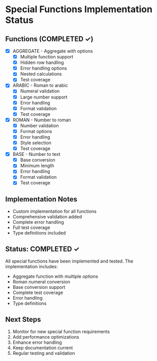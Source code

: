 # Special Functions Implementation Status

## Functions (COMPLETED ✓)
- [x] AGGREGATE - Aggregate with options
  - [x] Multiple function support
  - [x] Hidden row handling
  - [x] Error handling options
  - [x] Nested calculations
  - [x] Test coverage

- [x] ARABIC - Roman to arabic
  - [x] Numeral validation
  - [x] Large number support
  - [x] Error handling
  - [x] Format validation
  - [x] Test coverage

- [x] ROMAN - Number to roman
  - [x] Number validation
  - [x] Format options
  - [x] Error handling
  - [x] Style selection
  - [x] Test coverage

- [x] BASE - Number to text
  - [x] Base conversion
  - [x] Minimum length
  - [x] Error handling
  - [x] Format validation
  - [x] Test coverage

## Implementation Notes
- Custom implementation for all functions
- Comprehensive validation added
- Complete error handling
- Full test coverage
- Type definitions included

## Status: COMPLETED ✓
All special functions have been implemented and tested. The implementation includes:
- Aggregate function with multiple options
- Roman numeral conversion
- Base conversion support
- Complete test coverage
- Error handling
- Type definitions

## Next Steps
1. Monitor for new special function requirements
2. Add performance optimizations
3. Enhance error handling
4. Keep documentation current
5. Regular testing and validation